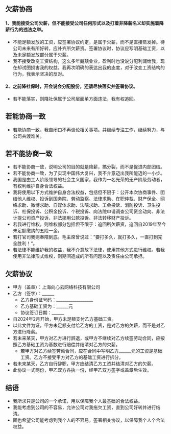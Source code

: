 ## 欠薪协商
#### 1、我能接受公司欠薪，但不能接受公司任何形式以及打着非降薪名义却实施着降薪行为的违法之举。
* 不能足额发放的工资，应签署协议约定，是属于欠薪，而不是直接蒸发掉。待公司未来有所好转，应补齐所欠薪资。签署协议时，协议应写明基础工资，以及未足额发放部分属于欠薪。
* 我不接受改变工资结构，这么多年兢兢业业，盈利时也没说分配利润给我，现在却试图损害我的权益。我再次明确的表达出我的态度，对于改变工资结构的行为，我表示坚决的反对。
#### 2、之前降社保时，开会说会分配股份，还请尽快落实并签署协议。
* 若不能落实，则降社保属于公司层面单方面违法，我有权追回。
## 若能协商一致
* 若能协商一致，我自闭口不再谈论相关事项。并继续专注工作，继续努力，与公司共渡难关。
## 若不能协商一致
* 若不能协商一致，说明公司的目的就是降薪，搞分裂，而不是促进内部团结。
* 若不能协商一致，为了实现中国伟大复兴，我不介意迈出我所能迈的一小步。
* 我国是由工人阶级领导的社会主义国家，我作为一名光荣的无产阶级劳动者，有权利维护自身合法权益。
* 我将使用以下方式维护自身合法权益，包括但不限于：公开本次协商事件、团结他人维权、投诉到国务院、劳动监察、法律求助、在职仲裁、财产保全、网络求助、微博求助、自媒体求助、法院求助、工会投诉、消防投诉、卫生投诉、社保投诉、公积金投诉、个税投诉、向法院申请调查公司资金动向、非法计提公司资产投诉、非法挪用公款投诉、非法转移财产投诉。
* 若我进行维权，则维权部分包括但不限于：追回所欠薪资，追回自2019年至今未足额缴纳的五险一金。
* 若打官司我则奉陪到底。毛主席曾说过：”要打多久，就打多久，一直打到完全胜利！“。
* 若法律不能维护我的权益，我不介意放下法律，使用其他方式进行维权。若我使用非法律形式维权，则期间造成的所有问题以及责任由公司承担。

## 欠薪协议
* 甲方（盖章）：上海向心云网络科技有限公司
* 乙方（签字）：______
  - 乙方身份证号码：__________________
  - 乙方基础工资为：______元
  - 协议签订日期：______
* 自2024年2月开始，甲方未足额支付乙方基础工资。
* 以此文件为证，甲方未足额支付给乙方的工资，是对乙方的欠薪，而不是对乙方进行降薪。
* 若未来某天，甲方对乙方进行辞退，或甲方不继续对乙方续签劳动合同，应按照乙方基础工资为基数进行赔偿并结清对乙方的欠薪。
  - 若甲方对乙方续签劳动合同，应在合同中写明乙方______元的工资是基础工资。乙方不接受甲方对乙方的基础工资进行拆分。
* 若未来某天，乙方自行辞职，甲方应结清乙方工资并结清对乙方的欠薪。
* 此协议一式两份，甲乙双方各执一份，经甲乙双方签字或盖章后生效。

## 结语
* 我所求只是公司的一个承诺，用以保障我个人最基础的合法权益。
* 我能考虑到公司的不容易，允许公司对我拖欠工资，直到公司好转并进行结清。
* 固也希望公司能考虑到我个人的不容易，签署相关协议，以保障我个人个合法权益。
